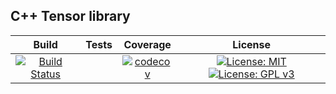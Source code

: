 ## C++ Tensor library
|Build   	|  Tests | 	Coverage | License |
|:-:	|:-:	| :-: | :-: |
|[![Build Status](https://travis-ci.com/cpp977/Multiped.svg?token=W64saGyDC6yspdrrxsa3&branch=master)](https://travis-ci.com/cpp977/Multiped)|[![<cpp977>](https://circleci.com/gh/cpp977/Multiped.svg?style=shield&circle-token=3f4cb5329830253f59bafcc47fa4b309ca78dc2d)](https://app.circleci.com/pipelines/github/cpp977)|[![codecov](https://codecov.io/gh/cpp977/Multiped/branch/master/graph/badge.svg?token=MRQLD834VO)](https://codecov.io/gh/cpp977/Multiped)| [![License: MIT](https://img.shields.io/badge/License-MIT-yellow.svg)](https://opensource.org/licenses/MIT)[![License: GPL v3](https://img.shields.io/badge/License-GPLv3-blue.svg)](https://www.gnu.org/licenses/gpl-3.0)|





